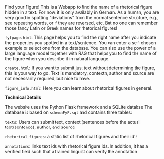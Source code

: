 Find your Figure! This is a Webapp to find the name of a rhetorical figure hidden in a text. For now, it is only availably in German.
As a human, you are very good in spotting "deviations" from the normal sentence structure, e.g., see repeating words, or if they are reversed, etc. But no one can remember those fancy Latin or Greek names for rhetorical figures! 

```fyfpage.html```: This page helps you to find the right name after you indicate the properties you spotted in a text/sentence.
You can enter a self-chosen example or select one from the database.
You can also use the power of a large language model together with RAG that helps you to find the name of the figure when you describe it in natural language.

```create.html```: If you want to submit just text without determining the figure, this is your way to go. Text is mandatory, contextn, author and source are not necessarily required, but nice to have.

```figure_info.html```: Here you can learn about rhetorical figures in general.

**Technical Details**

The website uses the Python Flask framework and a SQLite databse
The database is based on ```schemaFyF.sql``` and contains three tables:

```texts```: Users can submit text, context (sentences before the actual text/sentence), author, and source

```rhetorical_figures```: a static list of rhetorical figures and their id's

```annotations```: links text ids with rhetorical figure ids. In addition, it has a verified field such that a trained linguist can verify the annotation
